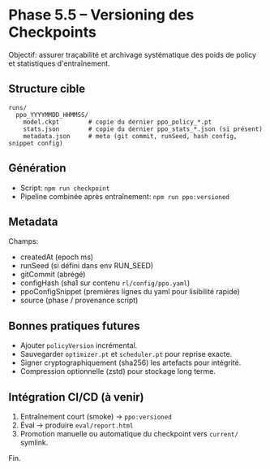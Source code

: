 # Phase 5.5 – Versioning des Checkpoints

Objectif: assurer traçabilité et archivage systématique des poids de policy et statistiques d'entraînement.

## Structure cible
```
runs/
  ppo_YYYYMMDD_HHMMSS/
    model.ckpt        # copie du dernier ppo_policy_*.pt
    stats.json        # copie du dernier ppo_stats_*.json (si présent)
    metadata.json     # meta (git commit, runSeed, hash config, snippet config)
```

## Génération
- Script: `npm run checkpoint`
- Pipeline combinée après entraînement: `npm run ppo:versioned`

## Metadata
Champs:
- createdAt (epoch ms)
- runSeed (si défini dans env RUN_SEED)
- gitCommit (abrégé)
- configHash (sha1 sur contenu `rl/config/ppo.yaml`)
- ppoConfigSnippet (premières lignes du yaml pour lisibilité rapide)
- source (phase / provenance script)

## Bonnes pratiques futures
- Ajouter `policyVersion` incrémental.
- Sauvegarder `optimizer.pt` et `scheduler.pt` pour reprise exacte.
- Signer cryptographiquement (sha256) les artefacts pour intégrité.
- Compression optionnelle (zstd) pour stockage long terme.

## Intégration CI/CD (à venir)
1. Entraînement court (smoke) -> `ppo:versioned`
2. Éval -> produire `eval/report.html`
3. Promotion manuelle ou automatique du checkpoint vers `current/` symlink.

Fin.

